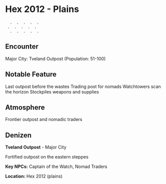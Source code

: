 # Hex 2012 - Plains
```
  .  .  .  .  .
 .  .  .  .  .
  .  .  .  .  .
```

## Encounter

Major City: Tveland Outpost (Population: 51-100)

## Notable Feature

Last outpost before the wastes
Trading post for nomads
Watchtowers scan the horizon
Stockpiles weapons and supplies

## Atmosphere

Frontier outpost and nomadic traders

## Denizen

**Tveland Outpost** - Major City

Fortified outpost on the eastern steppes

**Key NPCs:** Captain of the Watch, Nomad Traders

**Location:** Hex 2012 (plains)
